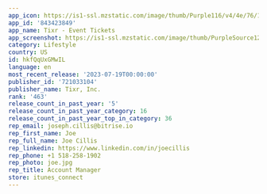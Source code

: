 ```yaml
---
app_icon: https://is1-ssl.mzstatic.com/image/thumb/Purple116/v4/4e/76/16/4e76168a-4f62-e468-6f1b-74dffa4f605d/app_icon-1x_U007emarketing-0-7-0-85-220.png/1024x1024bb.png
app_id: '843423849'
app_name: Tixr - Event Tickets
app_screenshot: https://is1-ssl.mzstatic.com/image/thumb/PurpleSource122/v4/91/44/f0/9144f08d-1ff3-5e0a-eef8-ddd4fd0472dc/5f76a52e-ddb6-421f-beac-3c306d44b3b6_tixr_preview_U002c_6.5__U00281_U0029.png/1242x2688bb.png
category: Lifestyle
country: US
id: hkfQqUxGMwIL
language: en
most_recent_release: '2023-07-19T00:00:00'
publisher_id: '721033104'
publisher_name: Tixr, Inc.
rank: '463'
release_count_in_past_year: '5'
release_count_in_past_year_category: 16
release_count_in_past_year_top_in_category: 36
rep_email: joseph.cillis@bitrise.io
rep_first_name: Joe
rep_full_name: Joe Cillis
rep_linkedin: https://www.linkedin.com/in/joecillis
rep_phone: +1 518-258-1902
rep_photo: joe.jpg
rep_title: Account Manager
store: itunes_connect
---
```

